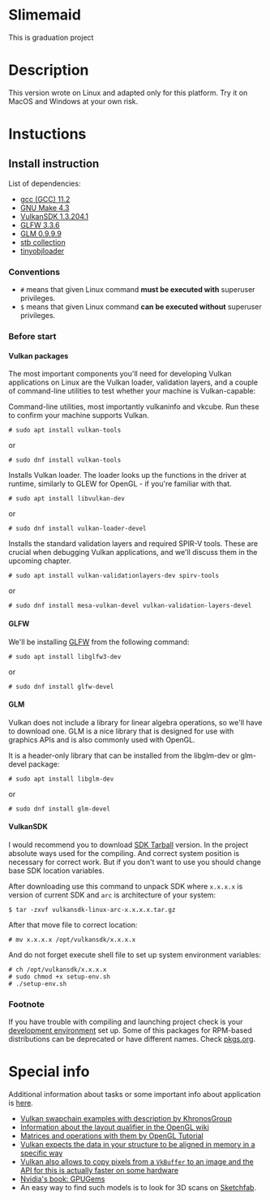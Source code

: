 # Slimemaid
This is graduation project

# Description
This version wrote on Linux and adapted only for this platform. Try it on MacOS and Windows at your own risk.

# Instuctions

## Install instruction
List of dependencies:
 - [gcc (GCC) 11.2](https://gcc.gnu.org/gcc-11/)
 - [GNU Make 4.3](https://www.gnu.org/software/make/)
 - [VulkanSDK 1.3.204.1](https://vulkan.lunarg.com/sdk/home)
 - [GLFW 3.3.6](https://www.glfw.org/)
 - [GLM 0.9.9.9](https://github.com/g-truc/glm)
 - [stb collection](https://github.com/nothings/stb)
 - [tinyobjloader](https://github.com/tinyobjloader/tinyobjloader)

### Conventions

* `#` means that given Linux command **must be executed with** superuser privileges.
* `$` means that given Linux command **can be executed without** superuser privileges.

### Before start
#### Vulkan packages
The most important components you'll need for developing Vulkan applications on Linux are the Vulkan loader, validation layers, and a couple of command-line utilities to test whether your machine is Vulkan-capable:

Command-line utilities, most importantly vulkaninfo and vkcube. Run these to confirm your machine supports Vulkan.

```console
# sudo apt install vulkan-tools
```
or
```console
# sudo dnf install vulkan-tools
```

Installs Vulkan loader. The loader looks up the functions in the driver at runtime, similarly to GLEW for OpenGL - if you're familiar with that.

```console
# sudo apt install libvulkan-dev
```
or
```console
# sudo dnf install vulkan-loader-devel
```

Installs the standard validation layers and required SPIR-V tools. These are crucial when debugging Vulkan applications, and we'll discuss them in the upcoming chapter.

```console    
# sudo apt install vulkan-validationlayers-dev spirv-tools
```
or
```console    
# sudo dnf install mesa-vulkan-devel vulkan-validation-layers-devel
```

#### GLFW
We'll be installing [GLFW](https://www.glfw.org/) from the following command:

```console
# sudo apt install libglfw3-dev
```
or
```console
# sudo dnf install glfw-devel
```

#### GLM
Vulkan does not include a library for linear algebra operations, so we'll have to download one. GLM is a nice library that is designed for use with graphics APIs and is also commonly used with OpenGL.

It is a header-only library that can be installed from the libglm-dev or glm-devel package:

```console
# sudo apt install libglm-dev
```
or
```console
# sudo dnf install glm-devel
```

#### VulkanSDK
I would recommend you to download [SDK Tarball](https://sdk.lunarg.com/sdk/download/1.3.204.1/linux/vulkansdk-linux-x86_64-1.3.204.1.tar.gz) version. In the project absolute ways used for the compiling. And correct system position is necessary for correct work.
But if you don't want to use you should change base SDK location variables.

After downloading use this command to unpack SDK where `x.x.x.x` is version of current SDK and `arc` is architecture of your system:

```console
$ tar -zxvf vulkansdk-linux-arc-x.x.x.x.tar.gz
```

After that move file to correct location:

```console
# mv x.x.x.x /opt/vulkansdk/x.x.x.x
```

And do not forget execute shell file to set up system environment variables:

```console
# ch /opt/vulkansdk/x.x.x.x
# sudo chmod +x setup-env.sh
# ./setup-env.sh
```

### Footnote
If you have trouble with compiling and launching project check is your [development environment](https://vulkan-tutorial.com/en/Development_environment#page_Linux) set up.
Some of this packages for RPM-based distributions can be deprecated or have different names. Check [pkgs.org](https://pkgs.org).

# Special info
Additional information about tasks or some important info about application is [here](./NOTES.md).

 - [Vulkan swapchain examples with description by KhronosGroup](https://github.com/KhronosGroup/Vulkan-Docs/wiki/Synchronization-Examples#swapchain-image-acquire-and-present)
 - [Information about the layout qualifier in the OpenGL wiki](https://www.khronos.org/opengl/wiki/Layout_Qualifier_(GLSL))
 - [Matrices and operations with them by OpenGL Tutorial](https://www.opengl-tutorial.org/beginners-tutorials/tutorial-3-matrices/)
 - [Vulkan expects the data in your structure to be aligned in memory in a specific way](https://www.khronos.org/registry/vulkan/specs/1.3-extensions/html/chap15.html#interfaces-resources-layout)
 - [Vulkan also allows to copy pixels from a `VkBuffer` to an image and the API for this is actually faster on some hardware](https://developer.nvidia.com/vulkan-memory-management)
 - [Nvidia's book: GPUGems](https://developer.nvidia.com/gpugems/gpugems/contributors)
 - An easy way to find such models is to look for 3D scans on [Sketchfab](https://sketchfab.com/).
